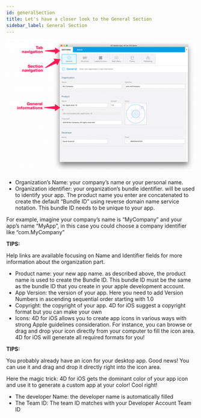```yaml
---
id: generalSection
title: Let's have a closer look to the General Section
sidebar_label: General Section
---
```


![alt-text](/docs/assets/4DforiOSOverview/General-section-4D-for-iOS.png)

* Organization’s Name: your company’s name or your personal name.
* Organization identifier: your organization’s bundle identifier. will be used to identify your app. The product name you enter are concatenated to create the default “Bundle ID” using reverse domain name service notation. This bundle ID needs to be unique to your app.
 

For example, imagine your company’s name is “MyCompany” and your app’s name “MyApp”, in this case you could choose a company identifier like “com.MyCompany”

<div class = "tips">
<b>TIPS:</b>

Help links are available focusing on Name and Identifier fields for more information about the organization part.
</div>

 

* Product name: your new app name. as described above, the product name is used to create the Bundle ID. This bundle ID must be the same as the bundle ID that you create in your apple development account.
* App Version: the version of your app. Here you need to add Version Numbers in ascending sequential order starting with 1.0
* Copyright: the copyright of your app. 4D for iOS suggest a copyright format but you can make your own
* Icons: 4D for iOS allows you to create app icons in various ways with strong Apple guidelines consideration. For instance, you can browse or drag and drop your icon directly from your computer to fill the icon area. 4D for iOS will generate all required formats for you!
 

<div class = "tips">
<b>TIPS:</b>

You probably already have an icon for your desktop app. Good news! You can use it and drag and drop it directly right into the icon area. 

Here the magic trick: 4D for iOS gets the dominant color of your app icon and use it to generate a custom app at your color! Cool right!
</div>


* The developer Name: the developer name is automatically filled
* The Team ID: The team ID matches with your Developer Account Team ID

